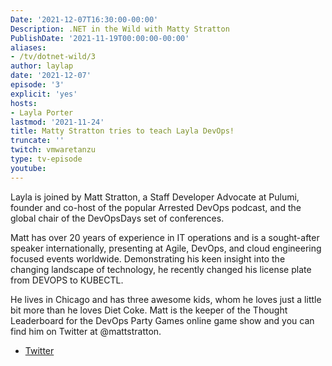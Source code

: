 ```yaml
---
Date: '2021-12-07T16:30:00-00:00'
Description: .NET in the Wild with Matty Stratton
PublishDate: '2021-11-19T00:00:00-00:00'
aliases:
- /tv/dotnet-wild/3
author: laylap
date: '2021-12-07'
episode: '3'
explicit: 'yes'
hosts:
- Layla Porter
lastmod: '2021-11-24'
title: Matty Stratton tries to teach Layla DevOps!
truncate: ''
twitch: vmwaretanzu
type: tv-episode
youtube: 
---
```


Layla is joined by Matt Stratton, a Staff Developer Advocate at Pulumi, founder and co-host of the popular Arrested DevOps podcast, and the global chair of the DevOpsDays set of conferences.

Matt has over 20 years of experience in IT operations and is a sought-after speaker internationally, presenting at Agile, DevOps, and cloud engineering focused events worldwide. Demonstrating his keen insight into the changing landscape of technology, he recently changed his license plate from DEVOPS to KUBECTL.

He lives in Chicago and has three awesome kids, whom he loves just a little bit more than he loves Diet Coke. Matt is the keeper of the Thought Leaderboard for the DevOps Party Games online game show and you can find him on Twitter at @mattstratton.

- [Twitter](https://twitter.com/mattstratton)
